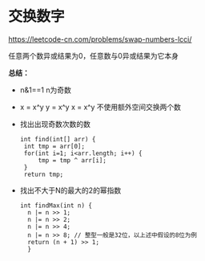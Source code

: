 # 交换数字

https://leetcode-cn.com/problems/swap-numbers-lcci/


任意两个数异或结果为0，任意数与0异或结果为它本身


**总结：**
* n&1==1 n为奇数

* x = x^y
  y = x^y
  x = x^y
  不使用额外空间交换两个数

* 找出出现奇数次数的数
   ```
   int find(int[] arr) {
    int tmp = arr[0];
    for(int i=1; i<arr.length; i++) {
        tmp = tmp ^ arr[i];
    }
    return tmp;
   ```

* 找出不大于N的最大的2的幂指数

  ```
  int findMax(int n) {
	n |= n >> 1;
    n |= n >> 2;
    n |= n >> 4;
    n |= n >> 8; // 整型一般是32位，以上述中假设的8位为例
    return (n + 1) >> 1;
    }
    ```